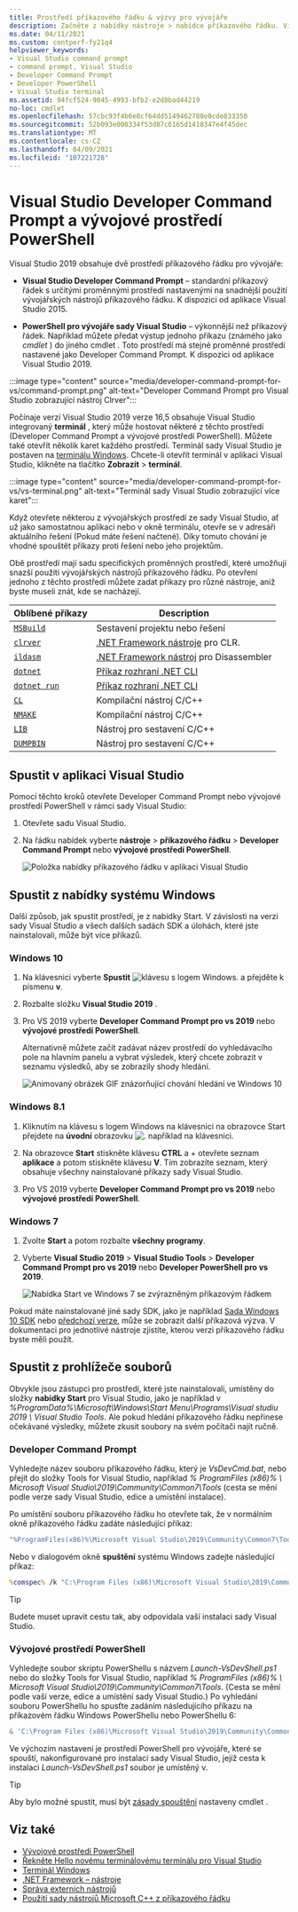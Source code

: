 ```yaml
---
title: Prostředí příkazového řádku & výzvy pro vývojáře
description: Začněte z nabídky nástroje > nabídce příkazového řádku. Visual Studio Developer Command Prompt, vývojové prostředí PowerShell a terminál vám umožní snadněji používat nástroje .NET a C++.
ms.date: 04/11/2021
ms.custom: contperf-fy21q4
helpviewer_keywords:
- Visual Studio command prompt
- command prompt, Visual Studio
- Developer Command Prompt
- Developer PowerShell
- Visual Studio terminal
ms.assetid: 94fcf524-9045-4993-bfb2-e2d8bad44219
no-loc: cmdlet
ms.openlocfilehash: 57cbc93f4b6e8cf64dd5149462788e0cde833350
ms.sourcegitcommit: 52b093e000334f53d87c6165d1418347e4f45dec
ms.translationtype: MT
ms.contentlocale: cs-CZ
ms.lasthandoff: 04/09/2021
ms.locfileid: "107221728"
---
```

# <a name="visual-studio-developer-command-prompt-and-developer-powershell"></a>Visual Studio Developer Command Prompt a vývojové prostředí PowerShell

Visual Studio 2019 obsahuje dvě prostředí příkazového řádku pro vývojáře:

- **Visual Studio Developer Command Prompt** – standardní příkazový řádek s určitými proměnnými prostředí nastavenými na snadnější použití vývojářských nástrojů příkazového řádku. K dispozici od aplikace Visual Studio 2015.

- **PowerShell pro vývojáře sady Visual Studio** – výkonnější než příkazový řádek. Například můžete předat výstup jednoho příkazu (známého jako *cmdlet* ) do jiného cmdlet . Toto prostředí má stejné proměnné prostředí nastavené jako Developer Command Prompt. K dispozici od aplikace Visual Studio 2019.


:::image type="content" source="media/developer-command-prompt-for-vs/command-prompt.png" alt-text="Developer Command Prompt pro Visual Studio zobrazující nástroj Clrver":::

Počínaje verzí Visual Studio 2019 verze 16,5 obsahuje Visual Studio integrovaný **terminál** , který může hostovat některé z těchto prostředí (Developer Command Prompt a vývojové prostředí PowerShell). Můžete také otevřít několik karet každého prostředí. Terminál sady Visual Studio je postaven na [terminálu Windows](/windows/terminal/). Chcete-li otevřít terminál v aplikaci Visual Studio, klikněte na tlačítko **Zobrazit**  >  **terminál**.

:::image type="content" source="media/developer-command-prompt-for-vs/vs-terminal.png" alt-text="Terminál sady Visual Studio zobrazující více karet":::

Když otevřete některou z vývojářských prostředí ze sady Visual Studio, ať už jako samostatnou aplikaci nebo v okně terminálu, otevře se v adresáři aktuálního řešení (Pokud máte řešení načtené). Díky tomuto chování je vhodné spouštět příkazy proti řešení nebo jeho projektům.

Obě prostředí mají sadu specifických proměnných prostředí, které umožňují snazší použití vývojářských nástrojů příkazového řádku. Po otevření jednoho z těchto prostředí můžete zadat příkazy pro různé nástroje, aniž byste museli znát, kde se nacházejí. 

|Oblíbené příkazy|Description|
|--|--|
|[`MSBuild`](../../msbuild/msbuild-command-line-reference.md)|Sestavení projektu nebo řešení|
|[`clrver`](/dotnet/framework/tools/clrver-exe-clr-version-tool)| [.NET Framework nástroje](/dotnet/framework/tools/index) pro CLR.|
|[`ildasm`](/dotnet/framework/tools/ildasm-exe-il-disassembler)|[.NET Framework nástroj](/dotnet/framework/tools/index) pro Disassembler|
|[`dotnet`](/dotnet/core/tools/dotnet)|[Příkaz rozhraní .NET CLI](/dotnet/core/tools/index)|
|[`dotnet run`](/dotnet/core/tools/dotnet-run)|[Příkaz rozhraní .NET CLI](/dotnet/core/tools/index)|
|[`CL`](/cpp/build/reference/compiler-command-line-syntax)|Kompilační nástroj C/C++|
|[`NMAKE`](/cpp/build/reference/running-nmake)|Kompilační nástroj C/C++|
|[`LIB`](/cpp/build/reference/lib-reference)| Nástroj pro sestavení C/C++|
|[`DUMPBIN`](/cpp/build/reference/dumpbin-reference)| Nástroj pro sestavení C/C++|


## <a name="start-in-visual-studio"></a>Spustit v aplikaci Visual Studio

Pomocí těchto kroků otevřete Developer Command Prompt nebo vývojové prostředí PowerShell v rámci sady Visual Studio:

1. Otevřete sadu Visual Studio.

1. Na řádku nabídek vyberte **nástroje**  >  **příkazového řádku**  >  **Developer Command Prompt** nebo **vývojové prostředí PowerShell**.

   ![Položka nabídky příkazového řádku v aplikaci Visual Studio](./media/developer-command-prompt-for-vs/vs-menu.png)

## <a name="start-from-windows-menu"></a>Spustit z nabídky systému Windows

Další způsob, jak spustit prostředí, je z nabídky Start. V závislosti na verzi sady Visual Studio a všech dalších sadách SDK a úlohách, které jste nainstalovali, může být více příkazů. 

### <a name="windows-10"></a>Windows 10

1. Na klávesnici vyberte **Spustit** ![ klávesu s logem Windows.](./media/developer-command-prompt-for-vs/windows-logo-key-graphic.png) a přejděte k písmenu **v**.

1. Rozbalte složku **Visual Studio 2019** .

1. Pro VS 2019 vyberte **Developer Command Prompt pro vs 2019** nebo **vývojové prostředí PowerShell**.

   Alternativně můžete začít zadávat název prostředí do vyhledávacího pole na hlavním panelu a vybrat výsledek, který chcete zobrazit v seznamu výsledků, aby se zobrazily shody hledání.

   ![Animovaný obrázek GIF znázorňující chování hledání ve Windows 10](./media/developer-command-prompt-for-vs/windows-10-search.gif)

### <a name="windows-81"></a>Windows 8.1

1. Kliknutím na klávesu s logem Windows na klávesnici na obrazovce Start přejdete na **úvodní** obrazovku ![ .](./media/developer-command-prompt-for-vs/windows-logo-key-graphic.png) například na klávesnici.

1. Na obrazovce **Start** stiskněte klávesu **CTRL** a +  otevřete seznam **aplikace** a potom stiskněte klávesu **V**. Tím zobrazíte seznam, který obsahuje všechny nainstalované příkazy sady Visual Studio.

1. Pro VS 2019 vyberte **Developer Command Prompt pro vs 2019** nebo **vývojové prostředí PowerShell**.

### <a name="windows-7"></a>Windows 7

1. Zvolte **Start** a potom rozbalte **všechny programy**.

1. Vyberte **Visual Studio 2019**  >  **Visual Studio Tools**  >  **Developer Command Prompt pro vs 2019** nebo **Developer PowerShell pro vs 2019**.

   ![Nabídka Start ve Windows 7 se zvýrazněným příkazovým řádkem](./media/developer-command-prompt-for-vs/windows-7-menu.png)

Pokud máte nainstalované jiné sady SDK, jako je například [Sada Windows 10 SDK](https://developer.microsoft.com/windows/downloads/windows-10-sdk) nebo [předchozí verze](https://developer.microsoft.com/windows/downloads/sdk-archive), může se zobrazit další příkazová výzva. V dokumentaci pro jednotlivé nástroje zjistíte, kterou verzi příkazového řádku byste měli použít.

## <a name="start-from-file-browser"></a>Spustit z prohlížeče souborů 

Obvykle jsou zástupci pro prostředí, které jste nainstalovali, umístěny do složky **nabídky Start** pro Visual Studio, jako je například v *%ProgramData%\Microsoft\Windows\Start Menu\Programs\Visual studiu 2019 \ Visual Studio Tools*. Ale pokud hledání příkazového řádku nepřinese očekávané výsledky, můžete zkusit soubory na svém počítači najít ručně.

### <a name="developer-command-prompt"></a>Developer Command Prompt

Vyhledejte název souboru příkazového řádku, který je *VsDevCmd.bat*, nebo přejít do složky Tools for Visual Studio, například *% ProgramFiles (x86)% \ Microsoft Visual Studio\2019\Community\Common7\Tools* (cesta se mění podle verze sady Visual Studio, edice a umístění instalace).

Po umístění souboru příkazového řádku ho otevřete tak, že v normálním okně příkazového řádku zadáte následující příkaz:

```cmd
"%ProgramFiles(x86)%\Microsoft Visual Studio\2019\Community\Common7\Tools\VsDevCmd.bat"
```

Nebo v dialogovém okně **spuštění** systému Windows zadejte následující příkaz:

```cmd
%comspec% /k "C:\Program Files (x86)\Microsoft Visual Studio\2019\Community\Common7\Tools\VsDevCmd.bat"
```

> [!TIP]
> Budete muset upravit cestu tak, aby odpovídala vaší instalaci sady Visual Studio.

### <a name="developer-powershell"></a>Vývojové prostředí PowerShell

Vyhledejte soubor skriptu PowerShellu s názvem *Launch-VsDevShell.ps1* nebo do složky Tools for Visual Studio, například *% ProgramFiles (x86)% \ Microsoft Visual Studio\2019\Community\Common7\Tools*. (Cesta se mění podle vaší verze, edice a umístění sady Visual Studio.) Po vyhledání souboru PowerShellu ho spusťte zadáním následujícího příkazu na příkazovém řádku Windows PowerShellu nebo PowerShellu 6:

```powershell
& 'C:\Program Files (x86)\Microsoft Visual Studio\2019\Community\Common7\Tools\Launch-VsDevShell.ps1'
```

Ve výchozím nastavení je prostředí PowerShell pro vývojáře, které se spouští, nakonfigurované pro instalaci sady Visual Studio, jejíž cesta k instalaci *Launch-VsDevShell.ps1* soubor je umístěný v.

> [!TIP]
> Aby bylo možné spustit, musí být [zásady spouštění](/powershell/module/microsoft.powershell.core/about/about_execution_policies) nastaveny cmdlet .

## <a name="see-also"></a>Viz také

- [Vývojové prostředí PowerShell](https://devblogs.microsoft.com/visualstudio/the-powershell-you-know-and-love-now-with-a-side-of-visual-studio/)
- [Řekněte Hello novému terminálovému terminálu pro Visual Studio](https://devblogs.microsoft.com/visualstudio/say-hello-to-the-new-visual-studio-terminal/)
- [Terminál Windows](/windows/terminal/)
- [.NET Framework – nástroje](/dotnet/framework/tools/index)
- [Správa externích nástrojů](../managing-external-tools.md)
- [Použití sady nástrojů Microsoft C++ z příkazového řádku](/cpp/build/building-on-the-command-line)
